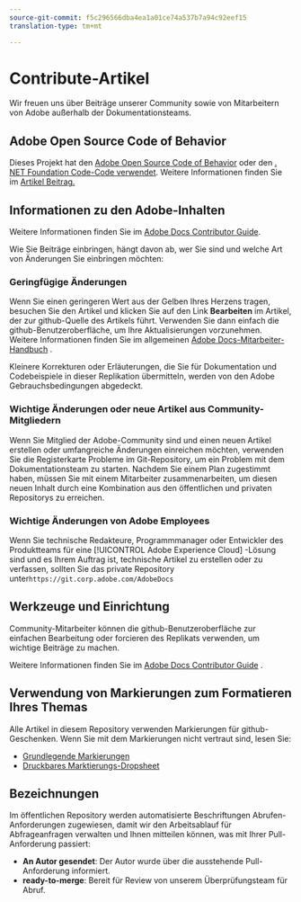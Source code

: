 ```yaml
---
source-git-commit: f5c296566dba4ea1a01ce74a537b7a94c92eef15
translation-type: tm+mt

---
```

# Contribute-Artikel

Wir freuen uns über Beiträge unserer Community sowie von Mitarbeitern von Adobe außerhalb der Dokumentationsteams.

## Adobe Open Source Code of Behavior

Dieses Projekt hat den [Adobe Open Source Code of Behavior](code-of-conduct.md) oder den [. NET Foundation Code-Code verwendet](https://dotnetfoundation.org/code-of-conduct). Weitere Informationen finden Sie im [Artikel Beitrag.](contributing.md)

## Informationen zu den Adobe-Inhalten

Weitere Informationen finden Sie im [Adobe Docs Contributor Guide](https://docs.adobe.com/help/en/contributor/contributor-guide/introduction.html).

Wie Sie Beiträge einbringen, hängt davon ab, wer Sie sind und welche Art von Änderungen Sie einbringen möchten:

### Geringfügige Änderungen

Wenn Sie einen geringeren Wert aus der Gelben Ihres Herzens tragen, besuchen Sie den Artikel und klicken Sie auf den Link **Bearbeiten** im Artikel, der zur github-Quelle des Artikels führt. Verwenden Sie dann einfach die github-Benutzeroberfläche, um Ihre Aktualisierungen vorzunehmen. Weitere Informationen finden Sie im allgemeinen [Adobe Docs-Mitarbeiter-Handbuch](help/introduction.md) .

Kleinere Korrekturen oder Erläuterungen, die Sie für Dokumentation und Codebeispiele in dieser Replikation übermitteln, werden von den Adobe Gebrauchsbedingungen abgedeckt.

### Wichtige Änderungen oder neue Artikel aus Community-Mitgliedern

Wenn Sie Mitglied der Adobe-Community sind und einen neuen Artikel erstellen oder umfangreiche Änderungen einreichen möchten, verwenden Sie die Registerkarte Probleme im Git-Repository, um ein Problem mit dem Dokumentationsteam zu starten. Nachdem Sie einem Plan zugestimmt haben, müssen Sie mit einem Mitarbeiter zusammenarbeiten, um diesen neuen Inhalt durch eine Kombination aus den öffentlichen und privaten Repositorys zu erreichen.

<!--
If you submit a pull request with significant changes to documentation and code examples, you'll see a message in the pull request asking you to submit an online contribution license agreement (CLA). We need you to complete the online form before we can review your pull request.
-->

### Wichtige Änderungen von Adobe Employees

Wenn Sie technische Redakteure, Programmmanager oder Entwickler des Produktteams für eine [!UICONTROL Adobe Experience Cloud] -Lösung sind und es Ihrem Auftrag ist, technische Artikel zu erstellen oder zu verfassen, sollten Sie das private Repository unter`https://git.corp.adobe.com/AdobeDocs`

<!--Employees from other parts of the Adobe world should use the public repo for minor updates.-->

## Werkzeuge und Einrichtung

Community-Mitarbeiter können die github-Benutzeroberfläche zur einfachen Bearbeitung oder forcieren des Replikats verwenden, um wichtige Beiträge zu machen.

Weitere Informationen finden Sie im [Adobe Docs Contributor Guide](https://docs.adobe.com/help/en/contributor/contributor-guide/introduction.html) .

## Verwendung von Markierungen zum Formatieren Ihres Themas

Alle Artikel in diesem Repository verwenden Markierungen für github-Geschenken. Wenn Sie mit dem Markierungen nicht vertraut sind, lesen Sie:

* [Grundlegende Markierungen](https://help.github.com/articles/getting-started-with-writing-and-formatting-on-github/)
* [Druckbares Marktierungs-Dropsheet](https://guides.github.com/pdfs/markdown-cheatsheet-online.pdf)

## Bezeichnungen

Im öffentlichen Repository werden automatisierte Beschriftungen Abrufen-Anforderungen zugewiesen, damit wir den Arbeitsablauf für Abfrageanfragen verwalten und Ihnen mitteilen können, was mit Ihrer Pull-Anforderung passiert:

* **An Autor gesendet**: Der Autor wurde über die ausstehende Pull-Anforderung informiert.
* **ready-to-merge**: Bereit für Review von unserem Überprüfungsteam für Abruf.
